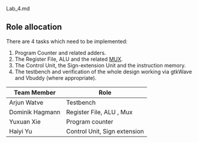 Lab_4.md
## Role allocation

There are 4 tasks which need to be implemented: 

1. Program Counter and related adders.
2. The Register File, ALU and the related [MUX](https://github.com/aw-999/Lab4-Reduced-RISC-V/blob/main/repo/rtl/mux.sv).
3. The Control Unit, the Sign-extension Unit and the instruction memory.
4. The testbench and verification of the whole design working via gtkWave and Vbuddy (where appropriate).

| Team Member     | Role                         |
| --------------- | ---------------------------- |
| Arjun Watve     | Testbench                    |
| Dominik Hagmann | Register File, ALU , Mux     |
| Yuxuan Xie      | Program counter              |
| Haiyi Yu        | Control Unit, Sign extension |

